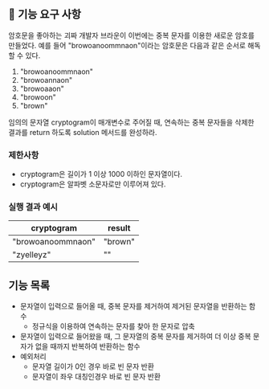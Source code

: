 ## 🚀 기능 요구 사항

암호문을 좋아하는 괴짜 개발자 브라운이 이번에는 중복 문자를 이용한 새로운 암호를 만들었다. 예를 들어 "browoanoommnaon"이라는 암호문은 다음과 같은 순서로 해독할 수 있다.

1. "browoanoommnaon"
2. "browoannaon"
3. "browoaaon"
4. "browoon"
5. "brown"

임의의 문자열 cryptogram이 매개변수로 주어질 때, 연속하는 중복 문자들을 삭제한 결과를 return 하도록 solution 메서드를 완성하라.

### 제한사항

- cryptogram은 길이가 1 이상 1000 이하인 문자열이다.
- cryptogram은 알파벳 소문자로만 이루어져 있다.

### 실행 결과 예시

| cryptogram | result |
| --- | --- |
| "browoanoommnaon" | "brown" |
| "zyelleyz" | "" |

## 기능 목록
- 문자열이 입력으로 들어올 때, 중복 문자를 제거하여 제거된 문자열을 반환하는 함수
    - 정규식을 이용하여 연속하는 문자를 찾아 한 문자로 압축
- 문자열이 입력으로 들어왔을 때, 그 문자열의 중복 문자를 제거하여 더 이상 중복 문자가 없을 때까지 반복하여 반환하는 함수
- 예외처리
    - 문자열 길이가 0인 경우 바로 빈 문자 반환
    - 문자열이 좌우 대칭인경우 바로 빈 문자 반환
